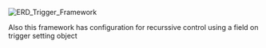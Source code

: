 ![ERD_Trigger_Framework](https://user-images.githubusercontent.com/28740423/152837364-5d7e8bb5-789d-4866-9f44-c6d97fd7fdb3.png)

Also this framework has configuration for recurssive control using a field on trigger setting object
